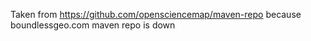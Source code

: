 Taken from https://github.com/opensciencemap/maven-repo because boundlessgeo.com maven repo is down
